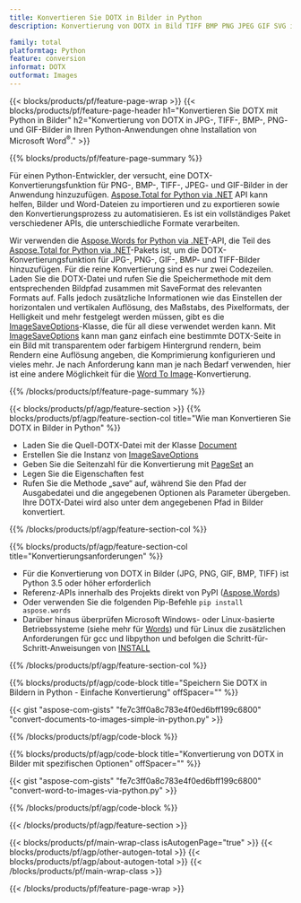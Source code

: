 ```yaml
---
title: Konvertieren Sie DOTX in Bilder in Python
description: Konvertierung von DOTX in Bild TIFF BMP PNG JPEG GIF SVG in Ihren Python-Anwendungen ohne Verwendung von Microsoft Word 

family: total
platformtag: Python
feature: conversion
informat: DOTX
outformat: Images
---
```

{{< blocks/products/pf/feature-page-wrap >}}
{{< blocks/products/pf/feature-page-header h1="Konvertieren Sie DOTX mit Python in Bilder" h2="Konvertierung von DOTX in JPG-, TIFF-, BMP-, PNG- und GIF-Bilder in Ihren Python-Anwendungen ohne Installation von Microsoft Word<sup>&reg;</sup>." >}}

{{% blocks/products/pf/feature-page-summary %}}

Für einen Python-Entwickler, der versucht, eine DOTX-Konvertierungsfunktion für PNG-, BMP-, TIFF-, JPEG- und GIF-Bilder in der Anwendung hinzuzufügen. [Aspose.Total for Python via .NET](https://products.aspose.com/total/python-net/) API kann helfen, Bilder und Word-Dateien zu importieren und zu exportieren sowie den Konvertierungsprozess zu automatisieren. Es ist ein vollständiges Paket verschiedener APIs, die unterschiedliche Formate verarbeiten. 

Wir verwenden die [Aspose.Words for Python via .NET](https://products.aspose.com/words/python-net/)-API, die Teil des [Aspose.Total for Python via .NET](https://products.aspose.com/total/python-net/)-Pakets ist, um die DOTX-Konvertierungsfunktion für JPG-, PNG-, GIF-, BMP- und TIFF-Bilder hinzuzufügen. Für die reine Konvertierung sind es nur zwei Codezeilen. Laden Sie die DOTX-Datei und rufen Sie die Speichermethode mit dem entsprechenden Bildpfad zusammen mit SaveFormat des relevanten Formats auf. Falls jedoch zusätzliche Informationen wie das Einstellen der horizontalen und vertikalen Auflösung, des Maßstabs, des Pixelformats, der Helligkeit und mehr festgelegt werden müssen, gibt es die [ImageSaveOptions](https://reference.aspose.com/words/python-net/aspose.words.saving/imagesaveoptions/)-Klasse, die für all diese verwendet werden kann. Mit [ImageSaveOptions](https://reference.aspose.com/words/python-net/aspose.words.saving/imagesaveoptions/) kann man ganz einfach eine bestimmte DOTX-Seite in ein Bild mit transparentem oder farbigem Hintergrund rendern, beim Rendern eine Auflösung angeben, die Komprimierung konfigurieren und vieles mehr. Je nach Anforderung kann man je nach Bedarf verwenden, hier ist eine andere Möglichkeit für die [Word To Image](https://products.aspose.com/words/python-net/conversion/word-to-image/)-Konvertierung.

{{% /blocks/products/pf/feature-page-summary %}}

{{< blocks/products/pf/agp/feature-section >}}
{{% blocks/products/pf/agp/feature-section-col title="Wie man Konvertieren Sie DOTX in Bilder in Python" %}}
- Laden Sie die Quell-DOTX-Datei mit der Klasse [Document](https://reference.aspose.com/words/python-net/aspose.words/document/)
- Erstellen Sie die Instanz von [ImageSaveOptions](https://reference.aspose.com/words/python-net/aspose.words.saving/imagesaveoptions/)
- Geben Sie die Seitenzahl für die Konvertierung mit [PageSet](https://reference.aspose.com/words/python-net/aspose.words.saving/pageset/) an
- Legen Sie die Eigenschaften fest
- Rufen Sie die Methode „save“ auf, während Sie den Pfad der Ausgabedatei und die angegebenen Optionen als Parameter übergeben. Ihre DOTX-Datei wird also unter dem angegebenen Pfad in Bilder konvertiert.

{{% /blocks/products/pf/agp/feature-section-col %}}

{{% blocks/products/pf/agp/feature-section-col title="Konvertierungsanforderungen" %}}

- Für die Konvertierung von DOTX in Bilder (JPG, PNG, GIF, BMP, TIFF) ist Python 3.5 oder höher erforderlich
- Referenz-APIs innerhalb des Projekts direkt von PyPI ([Aspose.Words](https://pypi.org/project/aspose-words/))
- Oder verwenden Sie die folgenden Pip-Befehle ```pip install aspose.words```
- Darüber hinaus überprüfen Microsoft Windows- oder Linux-basierte Betriebssysteme (siehe mehr für [Words](https://docs.aspose.com/words/python-net/system-requirements/)) und für Linux die zusätzlichen Anforderungen für gcc und libpython und befolgen die Schritt-für-Schritt-Anweisungen von [INSTALL](https://docs.aspose.com/words/python-net/installation/)
 

{{% /blocks/products/pf/agp/feature-section-col %}}

{{% blocks/products/pf/agp/code-block title="Speichern Sie DOTX in Bildern in Python - Einfache Konvertierung" offSpacer="" %}}

{{< gist "aspose-com-gists" "fe7c3ff0a8c783e4f0ed6bff199c6800" "convert-documents-to-images-simple-in-python.py" >}}

{{% /blocks/products/pf/agp/code-block %}}

{{% blocks/products/pf/agp/code-block title="Konvertierung von DOTX in Bilder mit spezifischen Optionen" offSpacer="" %}}

{{< gist "aspose-com-gists" "fe7c3ff0a8c783e4f0ed6bff199c6800" "convert-word-to-images-via-python.py" >}}

{{% /blocks/products/pf/agp/code-block %}}

{{< /blocks/products/pf/agp/feature-section >}}

{{< blocks/products/pf/main-wrap-class isAutogenPage="true" >}}
{{< blocks/products/pf/agp/other-autogen-total >}}
{{< blocks/products/pf/agp/about-autogen-total >}}
{{< /blocks/products/pf/main-wrap-class >}}

{{< /blocks/products/pf/feature-page-wrap >}}